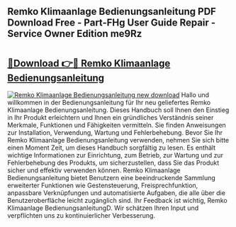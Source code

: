 ## Remko Klimaanlage Bedienungsanleitung PDF Download Free - Part-FHg User Guide Repair - Service Owner Edition me9Rz

# <h2><a href="http://df215o.blite.top/?on=Remko+Klimaanlage+Bedienungsanleitung">🔗Download 👉🔴 Remko Klimaanlage Bedienungsanleitung</a></h2>

[![Remko Klimaanlage Bedienungsanleitung new download](https://i.imgur.com/lujVjoI.png)](http://df215o.blite.top/?on=Remko+Klimaanlage+Bedienungsanleitung)
Hallo und willkommen in der Bedienungsanleitung für Ihr neu geliefertes Remko Klimaanlage Bedienungsanleitung. Dieses Handbuch soll Ihnen den Einstieg in Ihr Produkt erleichtern und Ihnen ein gründliches Verständnis seiner Merkmale, Funktionen und Fähigkeiten vermitteln. Sie finden Anweisungen zur Installation, Verwendung, Wartung und Fehlerbehebung. Bevor Sie Ihr Remko Klimaanlage Bedienungsanleitung verwenden, nehmen Sie sich bitte einen Moment Zeit, um dieses Handbuch sorgfältig zu lesen. Es enthält wichtige Informationen zur Einrichtung, zum Betrieb, zur Wartung und zur Fehlerbehebung des Produkts, um sicherzustellen, dass Sie das Produkt sicher und effektiv verwenden können. Remko Klimaanlage Bedienungsanleitung bietet Benutzern eine beeindruckende Sammlung erweiterter Funktionen wie Gestensteuerung, Freisprechfunktion, anpassbare Verknüpfungen und automatisierte Aufgaben, die alle über die Benutzeroberfläche leicht zugänglich sind. Ihr Feedback ist wichtig, Remko Klimaanlage BedienungsanleitungD. Wir schätzen Ihren Input und verpflichten uns zu kontinuierlicher Verbesserung.
